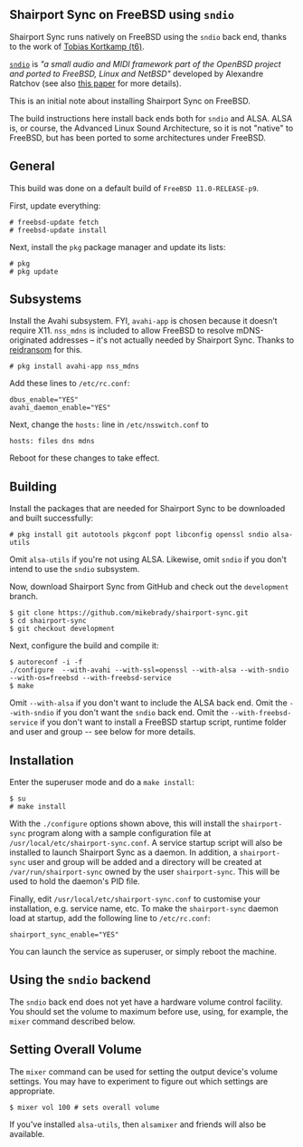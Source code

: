 Shairport Sync on FreeBSD using `sndio`
----
Shairport Sync runs natively on FreeBSD using the `sndio` back end, thanks to the work of [Tobias Kortkamp (t6)](https://github.com/t6).

[`sndio`](http://www.sndio.org) is *"a small audio and MIDI framework part of the OpenBSD project and ported to FreeBSD, Linux and NetBSD"* developed by Alexandre Ratchov (see also [this paper](http://www.openbsd.org/papers/asiabsdcon2010_sndio.pdf) for more details).

This is an initial note about installing Shairport Sync on FreeBSD.

The build instructions here install back ends both for `sndio` and ALSA. ALSA is, or course, the Advanced Linux Sound Architecture, so it is not "native" to FreeBSD, but has been ported to some architectures under FreeBSD. 

General
----
This build was done on a default build of `FreeBSD 11.0-RELEASE-p9`.

First, update everything:
```
# freebsd-update fetch
# freebsd-update install
```
Next, install the `pkg` package manager and update its lists:

```
# pkg
# pkg update
```

Subsystems
----
Install the Avahi subsystem. FYI, `avahi-app` is chosen because it doesn’t require X11. `nss_mdns` is included to allow FreeBSD to resolve mDNS-originated addresses – it's not actually needed by Shairport Sync. Thanks to [reidransom](https://gist.github.com/reidransom/6033227) for this.

```
# pkg install avahi-app nss_mdns
```
Add these lines to `/etc/rc.conf`:
```
dbus_enable="YES"
avahi_daemon_enable="YES"
```
Next, change the `hosts:` line in `/etc/nsswitch.conf` to
```
hosts: files dns mdns
```
Reboot for these changes to take effect.

Building
----

Install the packages that are needed for Shairport Sync to be downloaded and built successfully:
```
# pkg install git autotools pkgconf popt libconfig openssl sndio alsa-utils
```
Omit `alsa-utils` if you're not using ALSA. Likewise, omit `sndio` if you don't intend to use the `sndio` subsystem.

Now, download Shairport Sync from GitHub and check out the `development` branch.
```
$ git clone https://github.com/mikebrady/shairport-sync.git
$ cd shairport-sync
$ git checkout development
```
Next, configure the build and compile it:

```
$ autoreconf -i -f
./configure  --with-avahi --with-ssl=openssl --with-alsa --with-sndio --with-os=freebsd --with-freebsd-service
$ make
```
Omit `--with-alsa` if you don't want to include the ALSA back end. Omit the `--with-sndio` if you don't want the `sndio` back end. Omit the `--with-freebsd-service` if you don't want to install a FreeBSD startup script, runtime folder and user and group -- see below for more details.

Installation
----

Enter the superuser mode and do a `make install`:

```
$ su
# make install
```

With the `./configure` options shown above, this will install the `shairport-sync` program along with a sample configuration file at `/usr/local/etc/shairport-sync.conf`. A service startup script will also be installed to launch Shairport Sync as a daemon. In addition, a `shairport-sync` user and group will be added and a directory will be created at `/var/run/shairport-sync` owned by the user `shairport-sync`. This will be used to hold the daemon's PID file.

Finally, edit `/usr/local/etc/shairport-sync.conf` to customise your installation, e.g. service name, etc. To make the `shairport-sync` daemon load at startup, add the following line to `/etc/rc.conf`:

```
shairport_sync_enable="YES"
```
You can launch the service as superuser, or simply reboot the machine.

Using the `sndio` backend
----

The `sndio` back end does not yet have a hardware volume control facility. You should set the volume to maximum before use, using, for example, the `mixer` command described below.

Setting Overall  Volume
----
The `mixer` command can be used for setting the output device's volume settings. You may have to experiment to figure out which settings are appropriate.

```
$ mixer vol 100 # sets overall volume
```
If you've installed `alsa-utils`, then `alsamixer` and friends will also be available.
